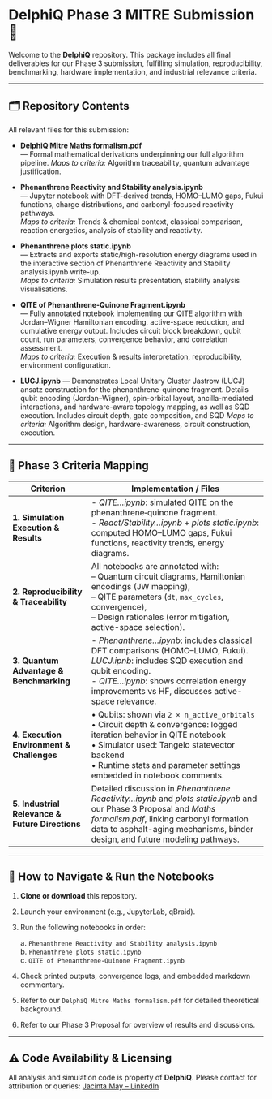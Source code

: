 # DelphiQ Phase 3 MITRE Submission 📘

Welcome to the **DelphiQ** repository. This package includes all final deliverables for our Phase 3 submission, fulfilling simulation, reproducibility, benchmarking, hardware implementation, and industrial relevance criteria.

---

## 🗂️ Repository Contents

All relevant files for this submission:

- **DelphiQ Mitre Maths formalism.pdf**  
  — Formal mathematical derivations underpinning our full algorithm pipeline. 
  *Maps to criteria:* Algorithm traceability, quantum advantage justification.

- **Phenanthrene Reactivity and Stability analysis.ipynb**  
  — Jupyter notebook with DFT-derived trends, HOMO–LUMO gaps, Fukui functions, charge distributions, and carbonyl-focused reactivity pathways.  
  *Maps to criteria:* Trends & chemical context, classical comparison, reaction energetics, analysis of stability and reactivity.

- **Phenanthrene plots static.ipynb**  
  — Extracts and exports static/high-resolution energy diagrams used in the interactive section of Phenanthrene Reactivity and Stability analysis.ipynb write-up.  
  *Maps to criteria:* Simulation results presentation, stability analysis visualisations.

- **QITE of Phenanthrene‑Quinone Fragment.ipynb**  
  — Fully annotated notebook implementing our QITE algorithm with Jordan–Wigner Hamiltonian encoding, active-space reduction, and cumulative energy output. Includes circuit block breakdown, qubit count, run parameters, convergence behavior, and correlation assessment.  
  *Maps to criteria:* Execution & results interpretation, reproducibility, environment configuration.

- **LUCJ.ipynb**
— Demonstrates Local Unitary Cluster Jastrow (LUCJ) ansatz construction for the phenanthrene-quinone fragment. Details qubit encoding (Jordan–Wigner), spin-orbital layout, ancilla-mediated interactions, and hardware-aware topology mapping, as well as SQD execution. Includes circuit depth, gate composition, and SQD
  *Maps to criteria:* Algorithm design, hardware-awareness, circuit construction, execution.

---

## 📌 Phase 3 Criteria Mapping

| Criterion                                      | Implementation / Files                                                                 |
|------------------------------------------------|-----------------------------------------------------------------------------------------|
| **1. Simulation Execution & Results**          | - *QITE…ipynb*: simulated QITE on the phenanthrene‑quinone fragment. <br> - *React/Stability…ipynb* + *plots static.ipynb*: computed HOMO–LUMO gaps, Fukui functions, reactivity trends, energy diagrams. |
| **2. Reproducibility & Traceability**         | All notebooks are annotated with: <br> – Quantum circuit diagrams, Hamiltonian encodings (JW mapping), <br> – QITE parameters (`dt`, `max_cycles`, convergence), <br> – Design rationales (error mitigation, active-space selection). |
| **3. Quantum Advantage & Benchmarking**       | - *Phenanthrene…ipynb*: includes classical DFT comparisons (HOMO–LUMO, Fukui). <br> *LUCJ.ipnb*: includes SQD execution and qubit encoding. <br> - *QITE…ipynb*: shows correlation energy improvements vs HF, discusses active-space relevance. |
| **4. Execution Environment & Challenges**     | • Qubits: shown via `2 × n_active_orbitals` <br> • Circuit depth & convergence: logged iteration behavior in QITE notebook <br> • Simulator used: Tangelo statevector backend <br> • Runtime stats and parameter settings embedded in notebook comments. |
| **5. Industrial Relevance & Future Directions** | Detailed discussion in *Phenanthrene Reactivity…ipynb* and *plots static.ipynb* and our Phase 3 Proposal and *Maths formalism.pdf*, linking carbonyl formation data to asphalt-aging mechanisms, binder design, and future modeling pathways. |

---

## 🚀 How to Navigate & Run the Notebooks

1. **Clone or download** this repository.
2. Launch your environment (e.g., JupyterLab, qBraid).
3. Run the following notebooks in order:

   a. `Phenanthrene Reactivity and Stability analysis.ipynb`  
   b. `Phenanthrene plots static.ipynb`  
   c. `QITE of Phenanthrene‑Quinone Fragment.ipynb`

4. Check printed outputs, convergence logs, and embedded markdown commentary.
5. Refer to our `DelphiQ Mitre Maths formalism.pdf` for detailed theoretical background.
6. Refer to our Phase 3 Proposal for overview of results and discussions.

---

## ⚠️ Code Availability & Licensing

All analysis and simulation code is property of **DelphiQ**. Please contact for attribution or queries:
[Jacinta May – LinkedIn](https://www.linkedin.com/in/jacinta-may-081041237xe/)


